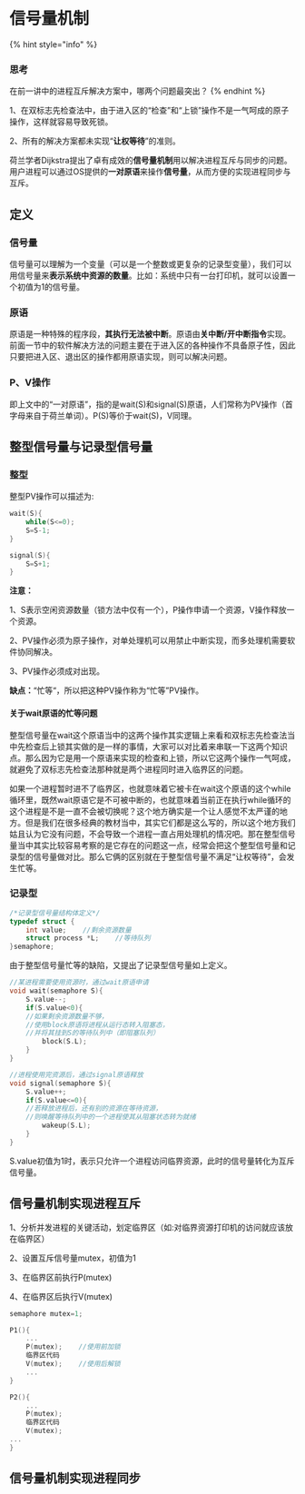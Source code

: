 # 信号量机制

{% hint style="info" %}
### 思考

在前一讲中的进程互斥解决方案中，哪两个问题最突出？
{% endhint %}

1、在双标志先检查法中，由于进入区的“检查”和“上锁”操作不是一气呵成的原子操作，这样就容易导致死锁。

2、所有的解决方案都未实现“**让权等待**”的准则。

荷兰学者Dijkstra提出了卓有成效的**信号量机制**用以解决进程互斥与同步的问题。用户进程可以通过OS提供的**一对原语**来操作**信号量**，从而方便的实现进程同步与互斥。

## 定义

### 信号量

信号量可以理解为一个变量（可以是一个整数或更复杂的记录型变量），我们可以用信号量来**表示系统中资源的数量**。比如：系统中只有一台打印机，就可以设置一个初值为1的信号量。

### 原语

原语是一种特殊的程序段，**其执行无法被中断**。原语由**关中断/开中断指令**实现。前面一节中的软件解决方法的问题主要在于进入区的各种操作不具备原子性，因此只要把进入区、退出区的操作都用原语实现，则可以解决问题。

### P、V操作

即上文中的“一对原语”，指的是wait\(S\)和signal\(S\)原语，人们常称为PV操作（首字母来自于荷兰单词）。P\(S\)等价于wait\(S\)，V同理。 

## 整型信号量与记录型信号量

### 整型

整型PV操作可以描述为:

```c
wait(S){
    while(S<=0);
    S=S-1;
}

signal(S){
    S=S+1;
}
```

**注意：**

1、S表示空闲资源数量（锁方法中仅有一个），P操作申请一个资源，V操作释放一个资源。

2、PV操作必须为原子操作，对单处理机可以用禁止中断实现，而多处理机需要软件协同解决。

3、PV操作必须成对出现。

**缺点：**“忙等“，所以把这种PV操作称为“忙等”PV操作。

#### 关于wait原语的忙等问题

整型信号量在wait这个原语当中的这两个操作其实逻辑上来看和双标志先检查法当中先检查后上锁其实做的是一样的事情，大家可以对比着来串联一下这两个知识点。那么因为它是用一个原语来实现的检查和上锁，所以它这两个操作一气呵成，就避免了双标志先检查法那种就是两个进程同时进入临界区的问题。

如果一个进程暂时进不了临界区，也就意味着它被卡在wait这个原语的这个while循环里，既然wait原语它是不可被中断的，也就意味着当前正在执行while循环的这个进程是不是一直不会被切换呢？这个地方确实是一个让人感觉不太严谨的地方。但是我们在很多经典的教材当中，其实它们都是这么写的，所以这个地方我们姑且认为它没有问题，不会导致一个进程一直占用处理机的情况吧。那在整型信号量当中其实比较容易考察的是它存在的问题这一点，经常会把这个整型信号量和记录型的信号量做对比。那么它俩的区别就在于整型信号量不满足“让权等待”，会发生忙等。

### 记录型

```c
/*记录型信号量结构体定义*/
typedef struct {
    int value;    //剩余资源数量
    struct process *L;    //等待队列
}semaphore;
```

由于整型信号量忙等的缺陷，又提出了记录型信号量如上定义。

```c
//某进程需要使用资源时，通过wait原语申请
void wait(semaphore S){
    S.value--;
    if(S.value<0){
    //如果剩余资源数量不够，
    //使用block原语将进程从运行态转入阻塞态，
    //并将其挂到S的等待队列中（即阻塞队列）
        block(S.L);
    }
}

//进程使用完资源后，通过signal原语释放
void signal(semaphore S){
    S.value++;
    if(S.value<=0){    
    //若释放进程后，还有别的资源在等待资源，
    //则唤醒等待队列中的一个进程使其从阻塞状态转为就绪
        wakeup(S.L);
    }
}
```

S.value初值为1时，表示只允许一个进程访问临界资源，此时的信号量转化为互斥信号量。

## 信号量机制实现进程互斥

1、分析并发进程的关键活动，划定临界区（如:对临界资源打印机的访问就应该放在临界区）

2、设置互斥信号量mutex，初值为1

3、在临界区前执行P\(mutex\)

4、在临界区后执行V\(mutex\)

```c
semaphore mutex=1;

P1(){
    ...
    P(mutex);    //使用前加锁
    临界区代码
    V(mutex);    //使用后解锁
    ...
}

P2(){
    ...
    P(mutex);
    临界区代码
    V(mutex);
...
}
```

## 信号量机制实现进程同步





